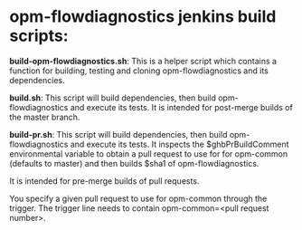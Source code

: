 # opm-flowdiagnostics jenkins build scripts:

**build-opm-flowdiagnostics.sh**:
This is a helper script which contains a function for building,
testing and cloning opm-flowdiagnostics and its dependencies.

**build.sh**:
This script will build dependencies, then build opm-flowdiagnostics 
and execute its tests.
It is intended for post-merge builds of the master branch.

**build-pr.sh**:
This script will build dependencies, then build opm-flowdiagnostics and execute its tests.
It inspects the $ghbPrBuildComment environmental variable to obtain a pull request
to use for for opm-common (defaults to master) and then builds $sha1 of opm-flowdiagnostics.

It is intended for pre-merge builds of pull requests.

You specify a given pull request to use for opm-common through the trigger.
The trigger line needs to contain opm-common=&lt;pull request number&gt;.
